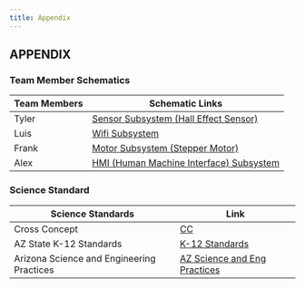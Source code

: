 ```yaml
---
title: Appendix
---
```

## APPENDIX

### Team Member Schematics

| Team Members           | Schematic Links |
| --------------------------------------------- | ----------- |
|Tyler                              | [Sensor Subsystem (Hall Effect Sensor)](https://crypt1dking.github.io/Schematic/) |
|Luis                               | [Wifi Subsystem](https://luisasaenz.github.io/schematic/) |
|Frank                              | [Motor Subsystem (Stepper Motor)](https://wadian802.github.io/Schematic/) |
|Alex                               | [HMI (Human Machine Interface) Subsystem](https://ajdoole.github.io/Schematic%20Design/Schematic/) |

### Science Standard

| Science Standards | Link |
|-------------------|------|
|Cross Concept | [CC](https://www.azed.gov/sites/default/files/2019/04/Crosscutting%20Concepts%20Progression_Matrix_AzSSEdit%20.pdf?id=5ca3a45d1dcb250bacfab556)|
|AZ State K-12 Standards | [K-12 Standards](https://www.azed.gov/sites/default/files/2022/02/Full%20Package%20of%20Elements%20for%20the%203-Dimensions%202.1.22_3.pdf) |
|Arizona Science and Engineering Practices | [AZ Science and Eng Practices](https://www.azed.gov/sites/default/files/2019/04/SEPS%20Progression%20Matrix%20of%20Elements.pdf?id=5ca3a43c1dcb250bacfab550)|